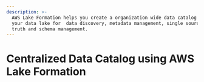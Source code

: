 ```yaml
---
description: >-
  AWS Lake Formation helps you create a organization wide data catalog on top of
  your data lake for  data discovery, metadata management, single source of
  truth and schema management.
---
```


# Centralized Data Catalog using AWS Lake Formation

